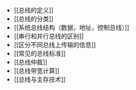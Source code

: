*   [[总线的定义]]
*   [[总线的分类]]
*   [[系统总线结构（数据，地址，控制总线）]]
*   [[串行和并行总线的区别]]
*   [[区分不同总线上传输的信息]]
*   [[常见的总线标准]]
*   [[总线仲裁]]
*   [[总线带宽计算]]
*   [[总线与主存技术]]